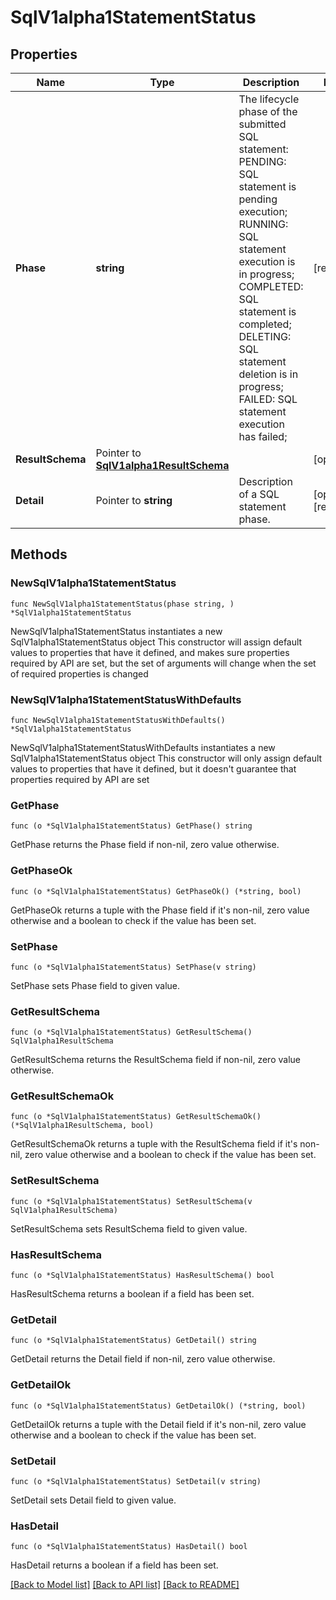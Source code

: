 # SqlV1alpha1StatementStatus

## Properties

Name | Type | Description | Notes
------------ | ------------- | ------------- | -------------
**Phase** | **string** | The lifecycle phase of the submitted SQL statement: PENDING: SQL statement is pending execution; RUNNING: SQL statement execution is in progress; COMPLETED: SQL statement is completed; DELETING: SQL statement deletion is in progress; FAILED: SQL statement execution has failed;  | [readonly] 
**ResultSchema** | Pointer to [**SqlV1alpha1ResultSchema**](SqlV1alpha1ResultSchema.md) |  | [optional] 
**Detail** | Pointer to **string** | Description of a SQL statement phase. | [optional] [readonly] 

## Methods

### NewSqlV1alpha1StatementStatus

`func NewSqlV1alpha1StatementStatus(phase string, ) *SqlV1alpha1StatementStatus`

NewSqlV1alpha1StatementStatus instantiates a new SqlV1alpha1StatementStatus object
This constructor will assign default values to properties that have it defined,
and makes sure properties required by API are set, but the set of arguments
will change when the set of required properties is changed

### NewSqlV1alpha1StatementStatusWithDefaults

`func NewSqlV1alpha1StatementStatusWithDefaults() *SqlV1alpha1StatementStatus`

NewSqlV1alpha1StatementStatusWithDefaults instantiates a new SqlV1alpha1StatementStatus object
This constructor will only assign default values to properties that have it defined,
but it doesn't guarantee that properties required by API are set

### GetPhase

`func (o *SqlV1alpha1StatementStatus) GetPhase() string`

GetPhase returns the Phase field if non-nil, zero value otherwise.

### GetPhaseOk

`func (o *SqlV1alpha1StatementStatus) GetPhaseOk() (*string, bool)`

GetPhaseOk returns a tuple with the Phase field if it's non-nil, zero value otherwise
and a boolean to check if the value has been set.

### SetPhase

`func (o *SqlV1alpha1StatementStatus) SetPhase(v string)`

SetPhase sets Phase field to given value.


### GetResultSchema

`func (o *SqlV1alpha1StatementStatus) GetResultSchema() SqlV1alpha1ResultSchema`

GetResultSchema returns the ResultSchema field if non-nil, zero value otherwise.

### GetResultSchemaOk

`func (o *SqlV1alpha1StatementStatus) GetResultSchemaOk() (*SqlV1alpha1ResultSchema, bool)`

GetResultSchemaOk returns a tuple with the ResultSchema field if it's non-nil, zero value otherwise
and a boolean to check if the value has been set.

### SetResultSchema

`func (o *SqlV1alpha1StatementStatus) SetResultSchema(v SqlV1alpha1ResultSchema)`

SetResultSchema sets ResultSchema field to given value.

### HasResultSchema

`func (o *SqlV1alpha1StatementStatus) HasResultSchema() bool`

HasResultSchema returns a boolean if a field has been set.

### GetDetail

`func (o *SqlV1alpha1StatementStatus) GetDetail() string`

GetDetail returns the Detail field if non-nil, zero value otherwise.

### GetDetailOk

`func (o *SqlV1alpha1StatementStatus) GetDetailOk() (*string, bool)`

GetDetailOk returns a tuple with the Detail field if it's non-nil, zero value otherwise
and a boolean to check if the value has been set.

### SetDetail

`func (o *SqlV1alpha1StatementStatus) SetDetail(v string)`

SetDetail sets Detail field to given value.

### HasDetail

`func (o *SqlV1alpha1StatementStatus) HasDetail() bool`

HasDetail returns a boolean if a field has been set.


[[Back to Model list]](../README.md#documentation-for-models) [[Back to API list]](../README.md#documentation-for-api-endpoints) [[Back to README]](../README.md)


